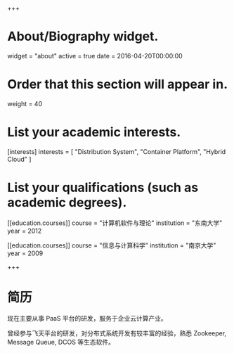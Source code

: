 +++
# About/Biography widget.
widget = "about"
active = true
date = 2016-04-20T00:00:00

# Order that this section will appear in.
weight = 40

# List your academic interests.
[interests]
  interests = [
    "Distribution System",
    "Container Platform",
    "Hybrid Cloud"
  ]

# List your qualifications (such as academic degrees).
[[education.courses]]
  course = "计算机软件与理论"
  institution = "东南大学"
  year = 2012

[[education.courses]]
  course = "信息与计算科学"
  institution = "南京大学"
  year = 2009
 
+++

# 简历

现在主要从事 PaaS 平台的研发，服务于企业云计算产业。

曾经参与飞天平台的研发，对分布式系统开发有较丰富的经验，熟悉 Zookeeper, Message Queue, DCOS 等生态软件。
